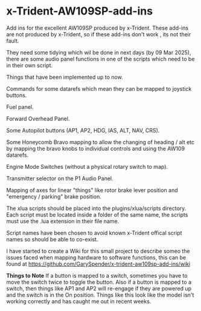 # x-Trident-AW109SP-add-ins
Add ins for the excellent AW109SP produced by x-Trident.
These add-ins are not produced by x-Trident, so if these add-ins don't work , its not their fault. 

They need some tidying which wil be done in next days (by 09 Mar 2025), there are some audio panel functions in one of the scripts which need to be in their own script. 

Things that have been implemented up to now. 

Commands for some datarefs which mean they can be mapped to joystick buttons.

Fuel panel. 

Forward Overhead Panel.

Some Autopilot buttons (AP1, AP2, HDG, IAS, ALT, NAV, CRS).

Some Honeycomb Bravo mapping to allow the changing of heading / alt etc by mapping the bravo knobs to individual controls and using the AW109 datarefs. 

Engine Mode Switches (without a physical rotary switch to map).

Transmitter selector on the P1 Audio Panel. 

Mapping of axes for linear "things" like rotor brake lever position and "emergency / parking" brake position. 

The xlua scripts should be placed into the plugins/xlua/scripts directory. 
Each script must be located inside a folder of the same name, the scripts must use the .lua extension in their file name.

Script names have been chosen to avoid known x-Trident offical script names so should be able to co-exist. 

I have started to create a Wiki for this small project to describe someo the issues faced when mapping hardware to software functions, this can be found at https://github.com/GarySpender/x-trident-aw109sp-add-ins/wiki

**Things to Note**
If a button is mapped to a switch, sometimes you have to move the switch twice to toggle the button. 
Also if a button is mapped to a switch, then things like AP1 and AP2 will re-engage if they are powered up and the switch is in the On position. 
Things like this look like the model isn't working correctly and has caught me out in recent weeks. 
